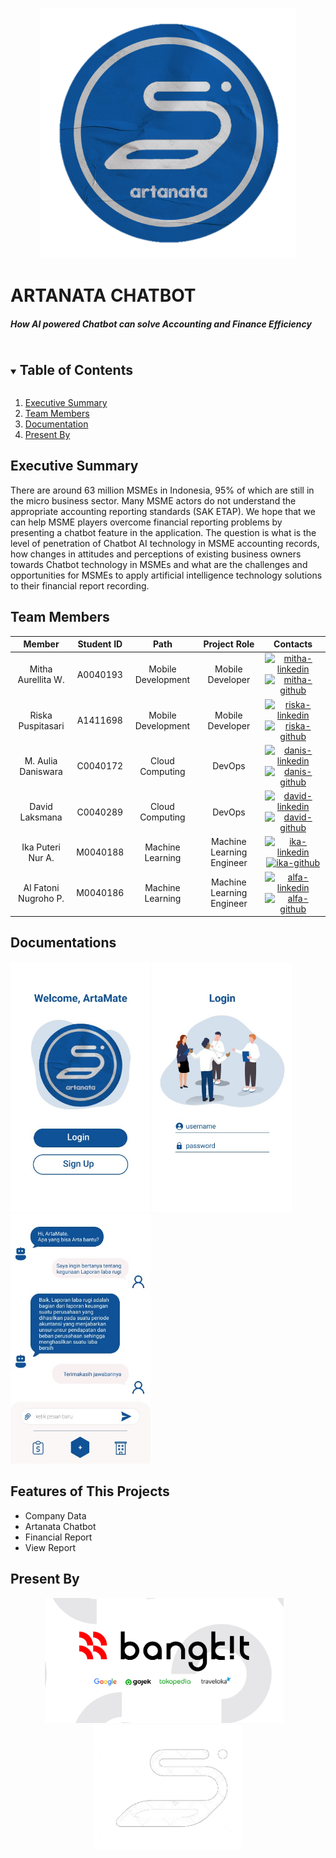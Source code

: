 <br />
<p align="center">
  <a href="#">
    <img src="images/logo2.png" alt="Artanata Logo" height="400">
  </a>
  <br>
</p>
  
<h1>ARTANATA CHATBOT</h1>
<h5>How AI powered Chatbot can solve Accounting and Finance Efficiency</h5>

<details open="open">
  <summary><h2 style="display: inline-block">Table of Contents</h2></summary>
  <ol>
    <li><a href="#executive-summary">Executive Summary</a></li>
    <li><a href="#team-members">Team Members</a></li>
    <li><a href="#documentation">Documentation</a></li>
    <li><a href="#present-by">Present By</a></li>
  </ol>
</details>

## Executive Summary

There are around 63 million MSMEs in Indonesia, 95% of which are still in the micro business sector. Many MSME actors do not understand the appropriate accounting reporting standards (SAK ETAP). We hope that we can help MSME players overcome financial reporting problems by presenting a chatbot feature in the application. The question is what is the level of penetration of Chatbot AI technology in MSME accounting records, how changes in attitudes and perceptions of existing business owners towards Chatbot technology in MSMEs and what are the challenges and opportunities for MSMEs to apply artificial intelligence technology solutions to their financial report recording.

## Team Members

|        Member        | Student ID |        Path        |       Project Role        |                                                  Contacts                                                  |
| :------------------: | :--------: | :----------------: | :-----------------------: | :--------------------------------------------------------------------------------------------------------: |
|  Mitha Aurellita W.  |  A0040193  | Mobile Development |     Mobile Developer      |     [![mitha-linkedin][linkedin-shield]][mitha-linkedin-url][![mitha-github][github-shield]][mitha-github-url]     |
|  Riska Puspitasari   |  A1411698  | Mobile Development |     Mobile Developer      |     [![riska-linkedin][linkedin-shield]][riska-linkedin-url][![riska-github][github-shield]][riska-github-url]     |
|  M. Aulia Daniswara  |  C0040172  |  Cloud Computing   |          DevOps           | [![danis-linkedin][linkedin-shield]][danis-linkedin-url][![danis-github][github-shield]][danis-github-url] |
|    David Laksmana    |  C0040289  |  Cloud Computing   |          DevOps           | [![david-linkedin][linkedin-shield]][david-linkedin-url][![david-github][github-shield]][david-github-url] |
|  Ika Puteri Nur A.   |  M0040188  |  Machine Learning  | Machine Learning Engineer | [![ika-linkedin][linkedin-shield]][ika-linkedin-url][![ika-github][github-shield]][ika-github-url] |
| Al Fatoni Nugroho P. |  M0040186  |  Machine Learning  | Machine Learning Engineer |     [![alfa-linkedin][linkedin-shield]][alfa-linkedin-url][![alfa-github][github-shield]][alfa-github-url]     |

<!-- LinkedIn Link -->

[linkedin-shield]: https://img.shields.io/badge/LinkedIn--blue?style=social&logo=Linkedin
[mitha-linkedin-url]: https://www.linkedin.com/in/mitha-aurellita-wulandari-80680a205/
[riska-linkedin-url]: https://www.linkedin.com/in/riska-puspitasari-808b28197/
[danis-linkedin-url]: https://www.linkedin.com/in/auliadaniswara/
[david-linkedin-url]: https://www.linkedin.com/in/david-laksmana-599017207/
[ika-linkedin-url]: https://www.linkedin.com/in/ikaputerinurazizah/
[alfa-linkedin-url]: https://www.linkedin.com/in/al-fatoni-nugroho-putra-733528113/

<!-- Github Link -->

[github-shield]: https://img.shields.io/badge/GitHub--blue?style=social&logo=Github
[mitha-github-url]: https://github.com/MithaAurellitaWulandari
[riska-github-url]: https://github.com/riskapuspitasari
[danis-github-url]: https://github.com/mauliaaaaad
[david-github-url]: https://github.com/cluster777
[ika-github-url]: https://github.com/IkaPuteriNurAzizah
[alfa-github-url]: https://github.com/AlFatoniNugrohoPutra

<!-- ### Android Apps -->

<!-- ![workflow](assets/workflow_kotlite.jpg)

<p align="center">
  <img src="assets/splash.png" height="500"></img>&nbsp; &nbsp;<img src="assets/home.png" height="500">&nbsp; &nbsp;<img src="assets/recom_list.png" height="500">
</p> -->

## Documentations

<img src="images/artanata1.jpg" alt="Documentation 1" height="400"> <img src="images/artanata2.jpg" alt="Documentation 2" height="400">
<img src="images/artanata3.jpg" alt="Documentation 3" height="400">


## Features of This Projects

- Company Data
- Artanata Chatbot
- Financial Report
- View Report

## Present By

<p align="center">
  <img src="images/bangkit.png" height="200"></img>&nbsp; &nbsp;<img src="images/logpos.png" height="200">
</p>
